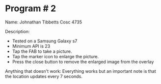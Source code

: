 # Program # 2
Name:  Johnathan Tibbetts
Cosc 4735

Description:  
* Tested on a Samsung Galaxy s7
* Minimum API is 23
* Tap the FAB to take a picture. 
* Tap the marker icon to  enlarge the picture.
* Press the close button to remove the enlarged image from the overlay

Anything that doesn't work:
Everything works but an important note is that the location updates every 7 seconds.

